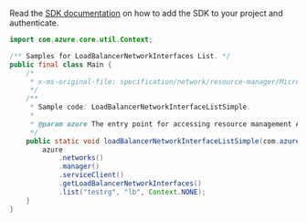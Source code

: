 Read the [SDK documentation](https://github.com/Azure/azure-sdk-for-java/blob/azure-resourcemanager_2.15.0/sdk/resourcemanager/azure-resourcemanager/README.md) on how to add the SDK to your project and authenticate.

```java
import com.azure.core.util.Context;

/** Samples for LoadBalancerNetworkInterfaces List. */
public final class Main {
    /*
     * x-ms-original-file: specification/network/resource-manager/Microsoft.Network/stable/2021-05-01/examples/LoadBalancerNetworkInterfaceListSimple.json
     */
    /**
     * Sample code: LoadBalancerNetworkInterfaceListSimple.
     *
     * @param azure The entry point for accessing resource management APIs in Azure.
     */
    public static void loadBalancerNetworkInterfaceListSimple(com.azure.resourcemanager.AzureResourceManager azure) {
        azure
            .networks()
            .manager()
            .serviceClient()
            .getLoadBalancerNetworkInterfaces()
            .list("testrg", "lb", Context.NONE);
    }
}
```

